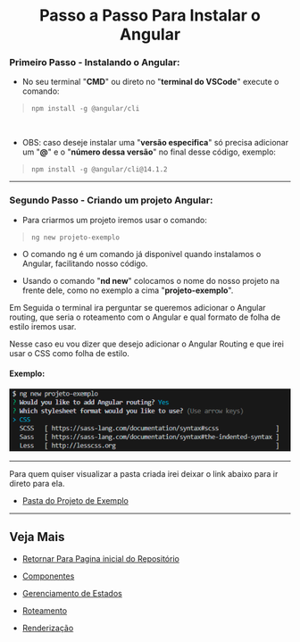 <h1 align="center">Passo a Passo Para Instalar o Angular</h1>

<h3>Primeiro Passo - Instalando o Angular:</h3>
  
  - No seu terminal "**CMD**" ou direto no "**terminal do VSCode**" execute o comando:
  <blockquote>
  
    npm install -g @angular/cli

  </blockquote> <br>

  - OBS: caso deseje instalar uma "**versão especifica**" só precisa adicionar um "**@**" e o "**número dessa versão**" no final desse código, exemplo:
  <blockquote>
  
    npm install -g @angular/cli@14.1.2

  </blockquote> 

___
<h3>Segundo Passo - Criando um projeto Angular:</h3>

  - Para criarmos um projeto iremos usar o comando:
  <blockquote>
  
    ng new projeto-exemplo

  </blockquote> 

  - O comando ng é um comando já disponivel quando instalamos o Angular, facilitando nosso código.

  - Usando o comando "**nd new**" colocamos o nome do nosso projeto na frente dele, como no exemplo a cima "**projeto-exemplo**".

  Em Seguida o terminal ira perguntar se queremos adicionar o Angular routing, que seria o roteamento com o Angular e qual formato de folha de estilo iremos usar.

  Nesse caso eu vou dizer que desejo adicionar o Angular Routing e que irei usar o CSS como folha de estilo.

  <h4>Exemplo:</h4>
  <img src="img/1-retorno-comando-ng-new.png">

___

Para quem quiser visualizar a pasta criada irei deixar o link abaixo para ir direto para ela.

- [Pasta do Projeto de Exemplo]()

___
<h2>Veja Mais</h2>

- [Retornar Para Pagina inicial do Repositório](https://github.com/henferreirapro/estudos-angular)

- [Componentes](https://github.com/henferreirapro/estudos-angular/tree/3-components-angular)

- [Gerenciamento de Estados](https://github.com/henferreirapro/estudos-angular/tree/4-gerenciamento-estados-angular)

- [Roteamento](https://github.com/henferreirapro/estudos-angular/tree/5-roteamento-angular)

- [Renderização](https://github.com/henferreirapro/estudos-angular/tree/6-renderizacao-angular)

